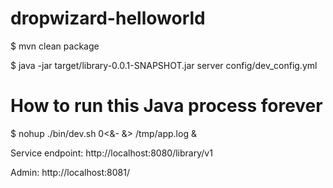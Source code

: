 dropwizard-helloworld
=====================

$ mvn clean package

$ java -jar target/library-0.0.1-SNAPSHOT.jar server config/dev_config.yml 

# How to run this Java process forever
$ nohup ./bin/dev.sh 0<&- &> /tmp/app.log &

Service endpoint: http://localhost:8080/library/v1

Admin: http://localhost:8081/

